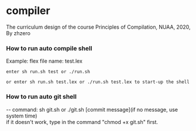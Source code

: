 # compiler
The curriculum design of the course Principles of Compilation, NUAA, 2020, By zhzero

### How to run auto compile shell

Example: 
    flex file name: test.lex  

    enter sh run.sh test or ./run.sh  

    or enter sh run.sh test.lex or ./run.sh test.lex to start-up the shell

### How to run auto git shell
--
command: sh git.sh or ./git.sh [commit message](if no message, use system time)  
if it doesn't work, type in the command "chmod +x git.sh" first.

